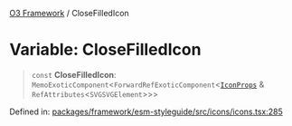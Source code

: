 [O3 Framework](../API.md) / CloseFilledIcon

# Variable: CloseFilledIcon

> `const` **CloseFilledIcon**: `MemoExoticComponent`\<`ForwardRefExoticComponent`\<[`IconProps`](../type-aliases/IconProps.md) & `RefAttributes`\<`SVGSVGElement`\>\>\>

Defined in: [packages/framework/esm-styleguide/src/icons/icons.tsx:285](https://github.com/openmrs/openmrs-esm-core/blob/main/packages/framework/esm-styleguide/src/icons/icons.tsx#L285)
